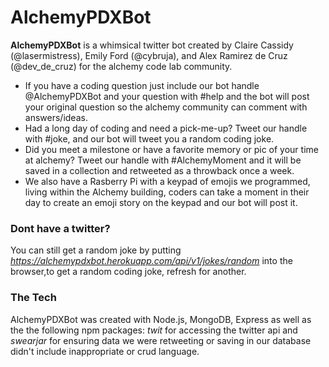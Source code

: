 # AlchemyPDXBot #

**AlchemyPDXBot** is a whimsical twitter bot created by Claire Cassidy (@lasermistress), Emily Ford (@cybruja), and Alex Ramirez de Cruz (@dev_de_cruz) for the alchemy code lab community. 

* If you have a coding question just include our bot handle @AlchemyPDXBot and your question with #help and the bot will post your original question so the alchemy community can comment with answers/ideas.
* Had a long day of coding and need a pick-me-up? Tweet our handle with #joke, and our bot will tweet you a random coding joke.
* Did you meet a milestone or have a favorite memory or pic of your time at alchemy? Tweet our handle with #AlchemyMoment and it will be saved in a collection and retweeted as a throwback once a week.
* We also have a Rasberry Pi with a keypad of emojis we programmed, living within the Alchemy building, coders can take a moment in their day to create an emoji story on the keypad and our bot will post it.

### Dont have a twitter? ###

You can still get a random joke by putting *https://alchemypdxbot.herokuapp.com/api/v1/jokes/random* into the browser,to get a random coding joke, refresh for another.

### The Tech ###

AlchemyPDXBot was created with Node.js, MongoDB, Express as well as the the following npm packages: *twit* for accessing the twitter api and *swearjar* for ensuring data we were retweeting or saving in our database didn't include inappropriate or crud language.
